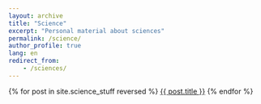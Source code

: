 ```yaml
---
layout: archive
title: "Science"
excerpt: "Personal material about sciences"
permalink: /science/
author_profile: true
lang: en
redirect_from: 
    - /sciences/
---
```

{% for post in site.science_stuff reversed %}
  <a href="{{ post.link }}">{{ post.title }}</a>
{% endfor %}